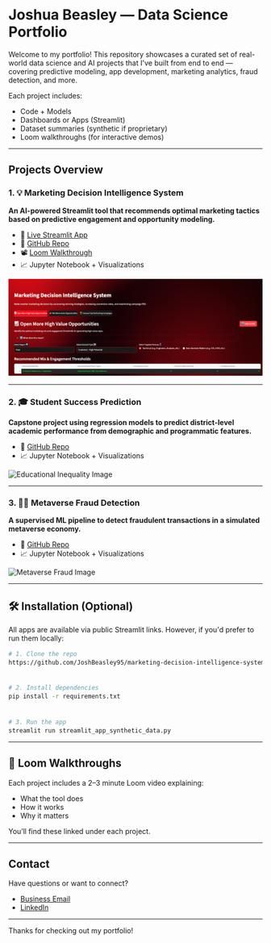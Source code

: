 # Joshua Beasley — Data Science Portfolio


Welcome to my portfolio! This repository showcases a curated set of real-world data science and AI projects that I've built from end to end — covering predictive modeling, app development, marketing analytics, fraud detection, and more.


Each project includes:
- Code + Models
- Dashboards or Apps (Streamlit)
- Dataset summaries (synthetic if proprietary)
- Loom walkthroughs (for interactive demos)


---


## Projects Overview


### 1. 💡 Marketing Decision Intelligence System
**An AI-powered Streamlit tool that recommends optimal marketing tactics based on predictive engagement and opportunity modeling.**


- 🔗 [Live Streamlit App](https://marketing-decision-intelligence-system-tpb6grgdoffslvnyzbxh7x.streamlit.app/)
- 📂 [GitHub Repo](https://github.com/JoshBeasley95/marketing-decision-intelligence-system)
- 📽️ [Loom Walkthrough](https://www.loom.com/share/bf65947ee9c14b39a75fe0657adbf441?sid=d08054fb-75c3-4b09-9d47-b3a4c3ce3893)
- 📈 Jupyter Notebook + Visualizations

![App Preview](./app_preview.png)

---

### 2. 🎓 Student Success Prediction
**Capstone project using regression models to predict district-level academic performance from demographic and programmatic features.**

- 📂 [GitHub Repo](https://github.com/JoshBeasley95/Springboard-Data-Science/Notebooks/Capstone%202)
- 📈 Jupyter Notebook + Visualizations

![Educational Inequality Image](/images/Educational%20Inequality%20Image.jpeg)

---

### 3. 🕵️‍♂️ Metaverse Fraud Detection
**A supervised ML pipeline to detect fraudulent transactions in a simulated metaverse economy.**

- 📂 [GitHub Repo](https://github.com/JoshBeasley95/Springboard-Data-Science/Notebooks/Capstone%203)
- 📈 Jupyter Notebook + Visualizations


![Metaverse Fraud Image](./Metaverse%20Fraud.jpg)

---


## 🛠️ Installation (Optional)
All apps are available via public Streamlit links. However, if you'd prefer to run them locally:


```bash
# 1. Clone the repo
https://github.com/JoshBeasley95/marketing-decision-intelligence-system.git


# 2. Install dependencies
pip install -r requirements.txt


# 3. Run the app
streamlit run streamlit_app_synthetic_data.py
```


---


## 🎥 Loom Walkthroughs
Each project includes a 2–3 minute Loom video explaining:
- What the tool does
- How it works
- Why it matters


You’ll find these linked under each project.


---


## Contact
Have questions or want to connect?
- [Business Email](mailto:texasjmb@gmail.com)
- [LinkedIn](https://www.linkedin.com/in/joshuabeasley/)


---


Thanks for checking out my portfolio!

